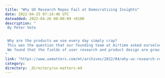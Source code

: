 ```yaml
---
title: "Why UX Research Repos Fail at Democratizing Insights"
date: 2022-04-25 07:14:46 UTC
dateadded: 2022-04-26 00:00:09 +0100
description: "
 By Peter Veto 


 Why are the products we use every day simply crap? 
 This was the question that our founding team at Airtime asked ourselves when we started the company to build our collaborative research platform, in late 2020. Thanks to rapid digitization in all sectors, a huge amount of data is readily available for product managers in any field. So why doesn’t this data leave a mark on the products they create? To answer this question, we did some desk research, signed up with mentors, and organized user interviews. 
 We found that the fields of user research and product design are growing  by high double digits, along with the software market. But, now that user-research tools are many and growing in number and products are still not working well, we’re convinced that there must be something wrong with the current research paradigms. Read More 
"
link: "https://www.uxmatters.com/mt/archives/2022/04/why-ux-research-repos-fail-at-democratizing-insight.php"
category:
directory: _directory/ux-matters.md
---
```

